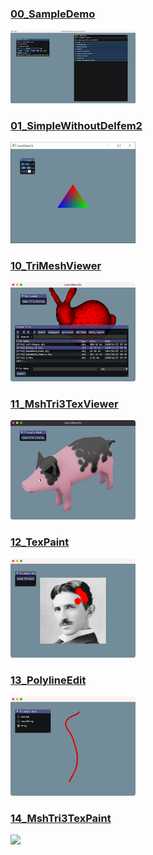 ### [00_SampleDemo](00_SampleDemo)
<img src="00_SampleDemo/thumbnail.png" width=200px>

### [01_SimpleWithoutDelfem2](01_SimpleWithoutDelfem2)
<img src="01_SimpleWithoutDelfem2/thumbnail.png" width=200px>

### [10_TriMeshViewer](10_TriMeshViewer)
<img src="10_TriMeshViewer/thumbnail.png" width=200px>

### [11_MshTri3TexViewer](11_MshTri3TexViewer)
<img src="11_MshTri3TexViewer/thumbnail.png" width=200px>

### [12_TexPaint](12_TexPaint)
<img src="12_TexPaint/thumbnail.png" width=200px>

### [13_PolylineEdit](13_PolylineEdit)
<img src="13_PolylineEdit/thumbnail.png" width=200px>

### [14_MshTri3TexPaint](11_MshTri3TexPaint)
<img src="11_MshTri3TexPaint/thumbnail.png" width=200px>
